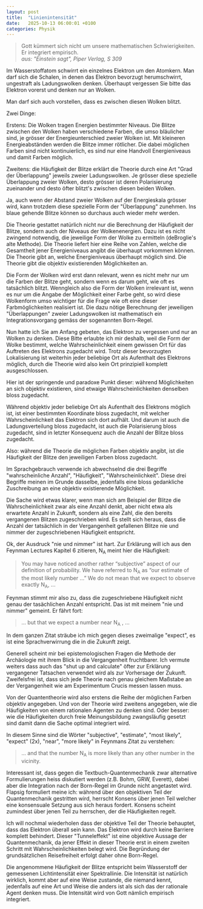 ```yaml
---
layout: post
title:  "Linienintensität"
date:   2025-10-13 06:00:01 +0100
categories: Physik
---
```

> Gott kümmert sich nicht um unsere mathematischen Schwierigkeiten. Er integriert empirisch.   
> *aus: "Einstein sagt", Piper Verlag, S 309*

Im Wasserstoffatom schwirrt ein einzelnes Elektron um den Atomkern. Man darf sich die Schalen, in denen das Elektron bevorzugt herumschwirrt, ungestraft als Ladungswolken denken. Überhaupt vergessen Sie bitte das Elektron vorerst und denken nur an Wolken.

Man darf sich auch vorstellen, dass es zwischen diesen Wolken blitzt.

Zwei Dinge:

Erstens: Die Wolken tragen Energien bestimmter Niveaus. Die Blitze zwischen den Wolken haben verschiedene Farben, die umso bläulicher sind, je grösser der Energieunterschied zweier Wolken ist. Mit kleineren Energieabständen werden die Blitze immer rötlicher. Die dabei möglichen Farben sind nicht kontinuierlich, es sind nur eine Handvoll Energieniveaus und damit Farben möglich.

Zweitens: die Häufigkeit der Blitze erklärt die Theorie durch eine Art "Grad der Überlappung" jeweils zweier Ladungswolken. Je grösser diese spezielle Überlappung zweier Wolken, desto grösser ist deren Polarisierung zueinander und  desto öfter blitzt's zwischen diesen beiden Wolken.

Ja, auch wenn der Abstand zweier Wolken auf der Energieskala grösser wird, kann trotzdem diese spezielle Form der "Überlappung" zunehmen. Ins blaue gehende Blitze können so durchaus auch wieder mehr werden.

Die Theorie gestattet natürlich nicht nur die Berechnung der Häufigkeit der Blitze, sondern auch der Niveaus der Wolkenenergien. Dazu ist es nicht zwingend notwendig, die jeweilige Form der Wolke zu ermitteln (deBroglie's alte Methode). Die Theorie liefert hier eine Reihe von Zahlen, welche die Gesamtheit jener Energieniveaus angibt die überhaupt vorkommen können. Die Theorie gibt an, welche Energieniveaus überhaupt möglich sind. Die Theorie gibt die objektiv existierenden Möglichkeiten an.

Die Form der Wolken wird erst dann relevant, wenn es nicht mehr nur um die Farben der Blitze geht, sondern wenn es darum geht, wie oft es tatsächlich blitzt. Wenngleich also die Form der Wolken irrelevant ist, wenn es nur um die Angabe der Möglichkeit einer Farbe geht, so wird diese Wolkenform umso wichtiger für die Frage wie oft eine dieser Farbmöglichkeiten realisiert ist. Die dazu nötige Berechnung der jeweiligen "Überlappungen" zweier Ladungswolken ist mathematisch ein Integrationsvorgang gemäss der sogenannten Born-Regel.

Nun hatte ich Sie am Anfang gebeten, das Elektron zu vergessen und nur an Wolken zu denken. Diese Bitte erlaubte ich mir deshalb, weil die Form der Wolke bestimmt, welche Wahrscheinlichkeit einem gewissen Ort für das Auftreten des Elektrons zugedacht wird. Trotz dieser bevorzugten Lokalisierung ist weiterhin jeder beliebige Ort als Aufenthalt des Elektrons möglich, durch die Theorie wird also kein Ort prinzipiell komplett ausgeschlossen.

Hier ist der springende und paradoxe Punkt dieser: während Möglichkeiten an sich objektiv existieren, sind etwaige Wahrscheinlichkeiten denselben bloss zugedacht.

Während objektiv jeder beliebige Ort als Aufenthalt des Elektrons möglich ist, ist einer bestimmten Koordinate bloss zugedacht, mit welcher Wahrscheinlichkeit das Elektron sich dort aufhält. Und darum ist auch die Ladungsverteilung bloss zugedacht, ist auch die Polarisierung bloss zugedacht, sind in letzter Konsequenz auch die Anzahl der Blitze bloss zugedacht.

Also: während die Theorie die möglichen Farben objektiv angibt, ist die Häufigkeit der Blitze den jeweiligen Farben bloss zugedacht.

Im Sprachgebrauch verwende ich abwechselnd die drei Begriffe "wahrscheinliche Anzahl", "Häufigkeit", "Wahrscheinlichkeit". Diese drei Begriffe meinen im Grunde dasselbe, jedenfalls eine bloss gedankliche Zuschreibung an eine objektiv existierende Möglichkeit.

Die Sache wird etwas klarer, wenn man sich am Beispiel der Blitze die Wahrscheinlichkeit zwar als eine Anzahl denkt, aber nicht etwa als erwartete Anzahl in Zukunft, sondern als eine Zahl, die den bereits vergangenen Blitzen zugeschrieben wird. Es stellt sich heraus, dass die Anzahl der tatsächlich in der Vergangenheit gefallenen Blitze nie und nimmer der zugeschriebenen Häufigkeit entspricht.

Ok, der Ausdruck "nie und nimmer" ist hart. Zur Erklärung will ich aus den Feynman Lectures Kapitel 6 zitieren, N<sub>A</sub> meint hier die Häufigkeit:

> You may have noticed another rather “subjective” aspect of our definition of probability. We have referred to N<sub>A</sub> as “our estimate of the most likely number …” We do not mean that we expect to observe exactly N<sub>A</sub>, ...

Feynman stimmt mir also zu, dass die zugeschriebene Häufigkeit nicht genau der tasächlichen Anzahl entspricht. Das ist mit meinem "nie und nimmer" gemeint. Er fährt fort:

> ... but that we expect a number near N<sub>A</sub> , ...

In dem ganzen Zitat sträube ich mich gegen dieses zweimalige "expect", es ist eine Sprachverwirrung die in die Zukunft zeigt.

Generell scheint mir bei epistemologischen Fragen die Methode der Archäologie mit ihrem Blick in die Vergangenheit fruchtbarer. Ich vermute weiters dass auch das "shut up and calculate" öfter zur Erklärung vergangener Tatsachen verwendet wird als zur Vorhersage der Zukunft. Zweifelsfrei ist, dass sich jede Theorie nach genau gleichem Maßstabe an der Vergangenheit wie am Experimentum Crucis messen lassen muss.

Von der Quantentheorie wird also erstens die Reihe der möglichen Farben objektiv angegeben. Und von der Theorie wird zweitens angegeben, wie die Häufigkeiten von einem rationalen Agenten zu denken sind. Oder besser: wie die Häufigkeiten durch freie Meinungsbildung zwangsläufig gesetzt sind damit dann die Sache optimal integriert wird.

In diesem Sinne sind die Wörter "subjective", "estimate", "most likely", "expect" (2x), "near", "more likely" in Feynmans Zitat zu verstehen:

> ... and that the number N<sub>A</sub> is more likely than any other number in the vicinity.

Interessant ist, dass gegen die Textbuch-Quantenmechanik zwar alternative Formulierungen heiss diskutiert werden (z.B. Bohm, GRW, Everett), dabei aber die Integration nach der Born-Regel im Grunde nicht angetastet wird. Flapsig formuliert meine ich: während über den objektiven Teil der Quantenmechanik gestritten wird, herrscht Konsens über jenen Teil welcher eine konsensuale Setzung aus sich heraus fordert. Konsens scheint zumindest über jenen Teil zu herrschen, der die Häufigkeiten regelt.

Ich will nochmal wiederholen dass der objektive Teil der Theorie behauptet, dass das Elektron überall sein kann. Das Elektron wird durch keine Barriere komplett behindert. Dieser "Tunneleffekt" ist eine objektive Aussage der Quantenmechanik, da jener Effekt in dieser Theorie erst in einem zweiten Schritt mit Wahrscheinlichkeiten belegt wird. Die Begründung der grundsätzlichen Reisefreiheit erfolgt daher ohne Born-Regel.

Die angenommene Häufigkeit der Blitze entspricht beim Wasserstoff  der gemessenen Lichtintensität einer Spektrallinie. Die Intensität ist natürlich wirklich, kommt aber auf eine Weise zustande, die niemand kennt, jedenfalls auf eine Art und Weise die anders ist als sich das der rationale Agent denken muss. Die Intensität wird von Gott nämlich empirisch integriert.
